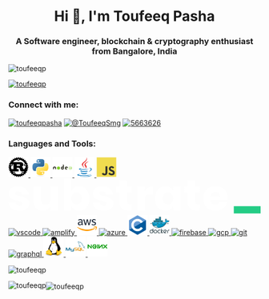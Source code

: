 <h1 align="center">Hi 👋, I'm Toufeeq Pasha</h1>
<h3 align="center">A Software engineer, blockchain & cryptography enthusiast from Bangalore, India</h3>

<p align="left"> <img src="https://komarev.com/ghpvc/?username=toufeeqp&label=Profile%20views&color=0e75b6&style=flat" alt="toufeeqp" /> </p>

<p align="left"> <a href="https://github.com/ToufeeqP/github-readme-trophy"><img src="https://github-readme-trophy.vercel.app/?username=toufeeqp&row=1&column=4" alt="toufeeqp" /></a> </p>

<!-- [![trophy](https://github-profile-trophy.vercel.app/?username=toufeeqp&row=1&column=4)](https://github.com/ryo-ma/github-profile-trophy) -->

<h3 align="left">Connect with me:</h3>
<p align="left">
<a href="https://linkedin.com/in/toufeeqpasha" target="blank"><img align="center" src="https://raw.githubusercontent.com/rahuldkjain/github-profile-readme-generator/master/src/images/icons/Social/linked-in-alt.svg" alt="toufeeqpasha" height="30" width="40" /></a>
<a href="https://twitter.com/@ToufeeqSmg" target="blank"><img align="center" src="https://raw.githubusercontent.com/rahuldkjain/github-profile-readme-generator/master/src/images/icons/Social/twitter.svg" alt="@ToufeeqSmg" height="30" width="40" /></a>
<a href="https://stackoverflow.com/users/5663626" target="blank"><img align="center" src="https://raw.githubusercontent.com/rahuldkjain/github-profile-readme-generator/master/src/images/icons/Social/stack-overflow.svg" alt="5663626" height="30" width="40" /></a>
</p>

<h3 align="left">Languages and Tools:</h3>
<p align="left"> 
</a> <a href="https://www.rust-lang.org" target="_blank" rel="noreferrer"> <img src="https://raw.githubusercontent.com/devicons/devicon/master/icons/rust/rust-plain.svg" alt="rust" width="40" height="40"/> </a>
<a href="https://www.python.org" target="_blank" rel="noreferrer"> <img src="https://raw.githubusercontent.com/devicons/devicon/master/icons/python/python-original.svg" alt="python" width="40" height="40"/>
<a href="https://nodejs.org" target="_blank" rel="noreferrer"> <img src="https://raw.githubusercontent.com/devicons/devicon/master/icons/nodejs/nodejs-original-wordmark.svg" alt="nodejs" width="40" height="40"/> </a>
<a href="https://www.java.com" target="_blank" rel="noreferrer"> <img src="https://raw.githubusercontent.com/devicons/devicon/master/icons/java/java-original.svg" alt="java" width="40" height="40"/> </a> <a href="https://developer.mozilla.org/en-US/docs/Web/JavaScript" target="_blank" rel="noreferrer"> <img src="https://raw.githubusercontent.com/devicons/devicon/master/icons/javascript/javascript-original.svg" alt="javascript" width="40" height="40"/> </a>

<a href="https://substrate.io" alt="Substrate">
<svg data-name="Layer 1" viewBox="0 0 419.75 58.11"><path fill="#fff" d="M28.33 16.42a16.57 16.57 0 0 1 5.73 10.08H22.54a6.44 6.44 0 0 0-2.27-3.86 6.93 6.93 0 0 0-4.43-1.4 4.85 4.85 0 0 0-3.17.9 3.14 3.14 0 0 0-1.08 2.56 3 3 0 0 0 2 2.8 31.55 31.55 0 0 0 6.23 1.88 62.91 62.91 0 0 1 7.56 2.19 12.52 12.52 0 0 1 5.11 3.64A10 10 0 0 1 34.63 42a10.38 10.38 0 0 1-1.87 6.12 12.4 12.4 0 0 1-5.4 4.17A21.07 21.07 0 0 1 19 53.78q-8.15 0-13-3.6a15.17 15.17 0 0 1-6-10.29h11.88a5.31 5.31 0 0 0 2.2 4A8.26 8.26 0 0 0 19 45.22a4.59 4.59 0 0 0 3.17-1 3.26 3.26 0 0 0 1.08-2.55 3.08 3.08 0 0 0-2-3 36.19 36.19 0 0 0-6.45-1.91 51.23 51.23 0 0 1-7.34-2 12.12 12.12 0 0 1-5-3.5A9.71 9.71 0 0 1 .43 24.7 10.75 10.75 0 0 1 4.54 16q4.09-3.34 11.59-3.35t12.2 3.77ZM82.37 13.1v40.18H70V46a13.32 13.32 0 0 1-5.15 5.61 14.88 14.88 0 0 1-7.95 2.09q-6.91 0-11-4.61t-4.07-12.66V13.1h12.24v21.82a8.93 8.93 0 0 0 2.13 6.37 7.46 7.46 0 0 0 5.72 2.27 7.55 7.55 0 0 0 5.9-2.38C69.26 39.6 70 37.34 70 34.42V13.1ZM126.39 15.08a17.15 17.15 0 0 1 6.2 7.13 24.82 24.82 0 0 1 2.26 11 24.87 24.87 0 0 1-2.26 11 17.05 17.05 0 0 1-6.2 7.16 16.22 16.22 0 0 1-8.89 2.48 14.57 14.57 0 0 1-7.92-2.08 12.16 12.16 0 0 1-4.82-5.77v7.27H92.45V0h12.31v20.38a12.11 12.11 0 0 1 4.82-5.69 14.57 14.57 0 0 1 7.92-2.09 16.3 16.3 0 0 1 8.89 2.48ZM107.17 26a10 10 0 0 0-2.48 7.16 10 10 0 0 0 2.48 7.13 9 9 0 0 0 12.74.07 10.16 10.16 0 0 0 2.42-7.2 10.16 10.16 0 0 0-2.42-7.2 8.27 8.27 0 0 0-6.37-2.59 8.39 8.39 0 0 0-6.37 2.63ZM168.51 16.42a16.57 16.57 0 0 1 5.73 10.08h-11.52a6.39 6.39 0 0 0-2.27-3.86 6.93 6.93 0 0 0-4.43-1.4 4.85 4.85 0 0 0-3.17.9 3.14 3.14 0 0 0-1.08 2.56 3 3 0 0 0 2 2.8 31.55 31.55 0 0 0 6.23 1.88 62.91 62.91 0 0 1 7.56 2.19 12.52 12.52 0 0 1 5.11 3.64 10 10 0 0 1 2.14 6.79 10.38 10.38 0 0 1-1.87 6.12 12.4 12.4 0 0 1-5.4 4.17 21 21 0 0 1-8.35 1.51q-8.13 0-13-3.6a15.17 15.17 0 0 1-6-10.29h11.88a5.34 5.34 0 0 0 2.2 4 8.26 8.26 0 0 0 4.93 1.37 4.59 4.59 0 0 0 3.17-1 3.26 3.26 0 0 0 1.08-2.55 3.08 3.08 0 0 0-2-3 36.19 36.19 0 0 0-6.45-1.94 51.23 51.23 0 0 1-7.34-2 12.12 12.12 0 0 1-5-3.5 9.71 9.71 0 0 1-2.09-6.58 10.75 10.75 0 0 1 4.15-8.71q4.09-3.34 11.59-3.35t12.2 3.77ZM205.41 42.7v10.58h-5.54c-4.7 0-8.37-1.16-11-3.49S185 43.61 185 38.23V23.47h-5.39V13.1H185V3.24h12.32v9.86h8.06v10.37h-8.06v15a4.5 4.5 0 0 0 1 3.31 4.67 4.67 0 0 0 3.28.94ZM232.88 14.83a15.14 15.14 0 0 1 7.88-2.16v13.18h-3.52c-3.27 0-5.8.69-7.6 2.09s-2.7 3.74-2.7 7.05v18.29h-12.31V13.1h12.31v7.56a17.61 17.61 0 0 1 5.94-5.83ZM269.28 14.69a12.55 12.55 0 0 1 4.89 5.69V13.1h12.24v40.18h-12.24V46a12.6 12.6 0 0 1-4.89 5.69 14.57 14.57 0 0 1-7.92 2.08 16.25 16.25 0 0 1-8.9-2.48 17 17 0 0 1-6.19-7.16 24.87 24.87 0 0 1-2.27-11 24.82 24.82 0 0 1 2.27-11 17.13 17.13 0 0 1 6.19-7.13 16.34 16.34 0 0 1 8.9-2.48 14.57 14.57 0 0 1 7.92 2.17ZM258.94 26a10.2 10.2 0 0 0-2.41 7.2 10.2 10.2 0 0 0 2.41 7.2 9.05 9.05 0 0 0 12.75-.07 10.06 10.06 0 0 0 2.48-7.13 10 10 0 0 0-2.48-7.2 8.39 8.39 0 0 0-6.37-2.63 8.31 8.31 0 0 0-6.38 2.63ZM318.81 42.7v10.58h-5.54q-7.06 0-11-3.49t-3.93-11.56V23.47H293V13.1h5.4V3.24h12.32v9.86h8.06v10.37h-8.06v15a4.5 4.5 0 0 0 1 3.31 4.66 4.66 0 0 0 3.27.94ZM364.24 35.42h-27.86q.21 4.55 2.3 6.52a7.43 7.43 0 0 0 5.33 2 7.32 7.32 0 0 0 4.54-1.37 6.36 6.36 0 0 0 2.37-3.57h13a17 17 0 0 1-3.45 7.6 18.54 18.54 0 0 1-6.77 5.26 23.17 23.17 0 0 1-19.62-.58 17.69 17.69 0 0 1-7.08-7.14 22.22 22.22 0 0 1-2.6-11 22.5 22.5 0 0 1 2.56-11 17.56 17.56 0 0 1 7.16-7.13 23.66 23.66 0 0 1 21 0 17.33 17.33 0 0 1 7 6.87 20.56 20.56 0 0 1 2.48 10.19 17 17 0 0 1-.36 3.35ZM350 24.3a7.8 7.8 0 0 0-5.43-2 8 8 0 0 0-5.62 2 8.41 8.41 0 0 0-2.52 5.9h15.7c.06-2.6-.64-4.58-2.13-5.9Z"></path><path fill="#24cc85" d="M419.75 46.09v12h-44.56v-12Z"></path></svg>
</a>
<a href="https://code.visualstudio.com/" target="_blank" rel="noreferrer"> 
<img src="https://cdn.jsdelivr.net/gh/devicons/devicon/icons/vscode/vscode-original.svg" alt="vscode" width="40" height="40"/> </a>
<a href="https://aws.amazon.com/amplify/" target="_blank" rel="noreferrer"> <img src="https://docs.amplify.aws/assets/logo-dark.svg" alt="amplify" width="40" height="40"/> </a> <a href="https://aws.amazon.com" target="_blank" rel="noreferrer"> <img src="https://raw.githubusercontent.com/devicons/devicon/master/icons/amazonwebservices/amazonwebservices-original-wordmark.svg" alt="aws" width="40" height="40"/> </a> <a href="https://azure.microsoft.com/en-in/" target="_blank" rel="noreferrer"> <img src="https://www.vectorlogo.zone/logos/microsoft_azure/microsoft_azure-icon.svg" alt="azure" width="40" height="40"/> </a> <a href="https://www.cprogramming.com/" target="_blank" rel="noreferrer"> <img src="https://raw.githubusercontent.com/devicons/devicon/master/icons/c/c-original.svg" alt="c" width="40" height="40"/> </a> <a href="https://www.docker.com/" target="_blank" rel="noreferrer"> <img src="https://raw.githubusercontent.com/devicons/devicon/master/icons/docker/docker-original-wordmark.svg" alt="docker" width="40" height="40"/> </a> <a href="https://firebase.google.com/" target="_blank" rel="noreferrer"> <img src="https://www.vectorlogo.zone/logos/firebase/firebase-icon.svg" alt="firebase" width="40" height="40"/> </a> <a href="https://cloud.google.com" target="_blank" rel="noreferrer"> <img src="https://www.vectorlogo.zone/logos/google_cloud/google_cloud-icon.svg" alt="gcp" width="40" height="40"/> </a> <a href="https://git-scm.com/" target="_blank" rel="noreferrer"> <img src="https://www.vectorlogo.zone/logos/git-scm/git-scm-icon.svg" alt="git" width="40" height="40"/> </a> <a href="https://graphql.org" target="_blank" rel="noreferrer"> <img src="https://www.vectorlogo.zone/logos/graphql/graphql-icon.svg" alt="graphql" width="40" height="40"/> </a> <a href="https://www.linux.org/" target="_blank" rel="noreferrer"> <img src="https://raw.githubusercontent.com/devicons/devicon/master/icons/linux/linux-original.svg" alt="linux" width="40" height="40"/> </a> <a href="https://www.mysql.com/" target="_blank" rel="noreferrer"> <img src="https://raw.githubusercontent.com/devicons/devicon/master/icons/mysql/mysql-original-wordmark.svg" alt="mysql" width="40" height="40"/> </a> <a href="https://www.nginx.com" target="_blank" rel="noreferrer"> <img src="https://raw.githubusercontent.com/devicons/devicon/master/icons/nginx/nginx-original.svg" alt="nginx" width="40" height="40"/> </a> </p>

<p><img align="center" src="https://github-stats-vercel-toufeeqp.vercel.app/api/top-langs?username=toufeeqp&show_icons=true&include_all_commits=true&locale=en&layout=compact" alt="toufeeqp" /></p>

<!-- <p>&nbsp;<img align="center" src="https://github-readme-stats.vercel.app/api?username=toufeeqp&show_icons=true&locale=en&count_private=true&include_all_commits=false" alt="toufeeqp" /></p> -->

<img align="left" src="https://github-stats-vercel-toufeeqp.vercel.app/api?username=toufeeqp&show_icons=true&locale=en&count_private=true&include_all_commits=true" alt="toufeeqp" /></p>

<p><img align="center" src="https://github-readme-streak-stats.herokuapp.com/?user=toufeeqp" alt="toufeeqp" /></p>
